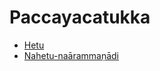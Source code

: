 # Paccayacatukka

* [Hetu](Paccayacatukka/Hetu.md)
* [Nahetu-naārammaṇādi](Paccayacatukka/Nahetu-naarammanadi.md)
